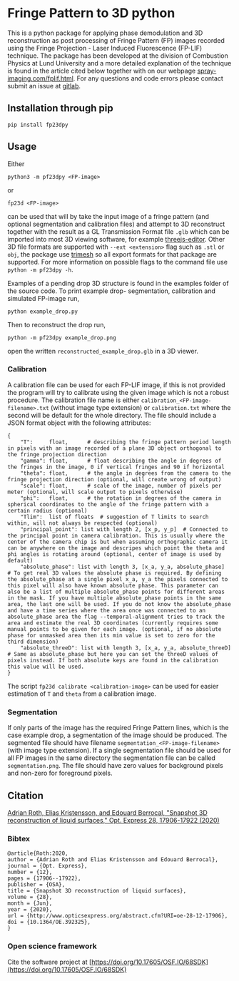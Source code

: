 # Fringe Pattern to 3D python
This is a python package for applying phase demodulation and 3D reconstruction as post processing of Fringe Pattern (FP) images recorded using the Fringe Projection - Laser Induced Fluorescence (FP-LIF) technique.
The package has been developed at the division of Combustion Physics at Lund University and a more detailed explanation of the technique is found in the article cited below together with on our webpage [spray-imaging.com/fplif.html](https://spray-imaging.com/fp-lif.html).
For any questions and code errors please contact submit an issue at [gitlab](https://gitlab.com/roth.adrian/fp23dpy).

## Installation through pip
```
pip install fp23dpy
```

## Usage
Either 
```
python3 -m pf23dpy <FP-image>
```
or 
```
fp23d <FP-image>
```
can be used that will by take the input image of a fringe pattern (and optional segmentation and calibration files) and attempt to 3D reconstruct together with the result as a GL Transmission Format file `.glb` which can be imported into most 3D viewing software, for example [threejs-editor](https://threejs.org/editor/).
Other 3D file formats are supported with `--ext <extension>` flag such as `.stl` or `obj`, the package use [trimesh](https://github.com/mikedh/trimesh) so all export formats for that package are supported.
For more information on possible flags to the command file use `python -m pf23dpy -h`.

Examples of a pending drop 3D structure is found in the examples folder of the source code.
To print example drop- segmentation, calibration and simulated FP-image run,
```
python example_drop.py
```
Then to reconstruct the drop run,
```
python -m pf23dpy example_drop.png
```
open the written `reconstructed_example_drop.glb` in a 3D viewer.

### Calibration
A calibration file can be used for each FP-LIF image, if this is not provided the program will try to calibrate using the given image which is not a robust procedure.
The calibration file name is either `calibration_<FP-image-filename>.txt` (without image type extension) or `calibration.txt` where the second will be default for the whole directory.
The file should include a JSON format object with the following attributes:
```
{
    "T":     float,		 # describing the fringe pattern period length in pixels with an image recorded of a plane 3D object orthogonal to the fringe projection direction
    "gamma": float,		 # float describing the angle in degrees of the fringes in the image, 0 if vertical fringes and 90 if horizontal
    "theta": float,	 	 # the angle in degrees from the camera to the fringe projection direction (optional, will create wrong of output)
    "scale": float,  	 # scale of the image, number of pixels per meter (optional, will scale output to pixels otherwise)
    "phi":   float,	 	 # the rotation in degrees of the camera in spherical coordinates to the angle of the fringe pattern with a certain radius (optional)
    "Tlim":  list of floats  # suggestion of T limits to search within, will not always be respected (optional)
    "principal_point": list with length 2, [x_p, y_p]  # Connected to the principal point in camera calibration. This is usually where the center of the camera chip is but when assuming orthographic camera it can be anywhere on the image and descripes which point the theta and phi angles is rotating around (optional, center of image is used by default)
    "absolute_phase": list with length 3, [x_a, y_a, absolute_phase]  # To get real 3D values the absolute phase is required. By defining the absolute_phase at a single pixel x_a, y_a the pixels connected to this pixel will also have known absolute phase. This parameter can also be a list of multiple absolute_phase points for different areas in the mask. If you have multiple absolute_phase points in the same area, the last one will be used. If you do not know the absolute_phase and have a time series where the area once was connected to an absolute_phase area the flag --temporal-alignment tries to track the area and estimate the real 3D coordinates (currently requires some manual points to be given for each image. (optional, if no absolute phase for unmasked area then its min value is set to zero for the third dimension)
    "absolute_threeD": list with length 3, [x_a, y_a, absolute_threeD]  # Same as absolute_phase but here you can set the threeD values of pixels instead. If both absolute keys are found in the calibration this value will be used.
}
```
The script `fp23d calibrate <calibration-image>` can be used for easier estimation of `T` and `theta` from a calibration image.

### Segmentation
If only parts of the image has the required Fringe Pattern lines, which is the case example drop, a segmentation of the image should be produced.
The segmented file should have filename `segmentation_<FP-image-filename>` (with image type extension).
If a single segmentation file should be used for all FP images in the same directory the segmentation file can be called `segmentation.png`.
The file should have zero values for background pixels and non-zero for foreground pixels.


## Citation
[Adrian Roth, Elias Kristensson, and Edouard Berrocal, "Snapshot 3D reconstruction of liquid surfaces," Opt. Express 28, 17906-17922 (2020)](https://doi.org/10.1364/OE.392325)

### Bibtex
```
@article{Roth:2020,
author = {Adrian Roth and Elias Kristensson and Edouard Berrocal},
journal = {Opt. Express},
number = {12},
pages = {17906--17922},
publisher = {OSA},
title = {Snapshot 3D reconstruction of liquid surfaces},
volume = {28},
month = {Jun},
year = {2020},
url = {http://www.opticsexpress.org/abstract.cfm?URI=oe-28-12-17906},
doi = {10.1364/OE.392325},
}
```

### Open science framework
Cite the software project at [https://doi.org/10.17605/OSF.IO/68SDK](https://doi.org/10.17605/OSF.IO/68SDK)
